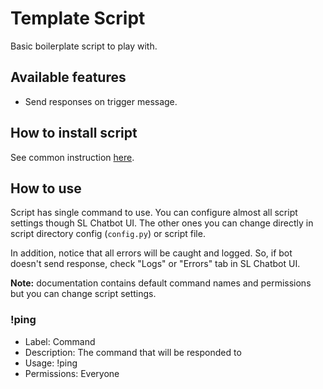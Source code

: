# Template Script

Basic boilerplate script to play with.

## Available features

- Send responses on trigger message.

## How to install script

See common instruction [here](../../README.md#how-to-install-any-script).

## How to use

Script has single command to use.
You can configure almost all script settings though SL Chatbot UI.
The other ones you can change directly in script directory config (`config.py`) or script file.

In addition, notice that all errors will be caught and logged.
So, if bot doesn't send response, check "Logs" or "Errors" tab in SL Chatbot UI.

**Note:** documentation contains default command names and permissions but you can change script settings.

### !ping

- Label: Command
- Description: The command that will be responded to
- Usage: !ping
- Permissions: Everyone
